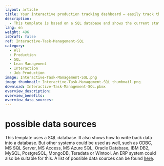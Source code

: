 ```yaml
---
layout: article
title: Your interactive production tracking dashboard – easily track the progress of manufacturing processes
description: 
  - This template is based on a SQL database and shows the current status of a machine in real time. This allows employees to track their progress in the production process and has the possibility to mark completed work steps as finished using a touch screen. When the touch screen is operated, the template writes back to the SQL database via a script and thus reports the completion of a work step. Download the template as an easy monitoring tool of your processes and a handy real-time overview over your progress!
lang: en
weight: 496
isDraft: false
ref: Interactive-Task-Management-SQL
category:
  - All
  - Production
  - SQL
  - Lean Management
  - Interaction
  - Job Production
image: Interactive-Task-Management-SQL.png
image_thumbnail: Interactive-Task-Management-SQL_thumbnail.png
download: Interactive-Task-Management-SQL.pbmx
overview_description:
overview_benefits:
overview_data_sources:
---
```


# possible data sources

This template uses a SQL database. It also shows how to write back data into a database. But other systems could be used as well, such as ODBC, MS SQL Server, MS Access, MS Azure SQL, Oracle Database, IBM DB2, MySQL, PostgreSQL, MongoDB, Teradata or Wintool. An ERP system could also be suitable for this. A list of possible data sources can be found [here](https://peakboard.com/en/interfaces/).
